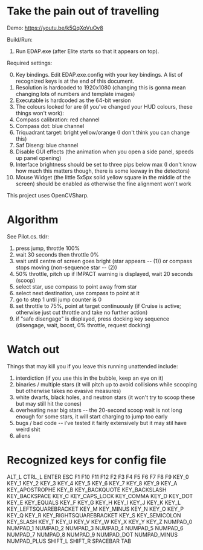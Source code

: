 # Take the pain out of travelling

Demo: https://youtu.be/k5QqXoVuOv8

Build/Run:
1. Run EDAP.exe (after Elite starts so that it appears on top).

Required settings:

0. Key bindings. Edit EDAP.exe.config with your key bindings. A list of recognized keys is at the end of this document. 
1. Resolution is hardcoded to 1920x1080 (changing this is gonna mean changing lots of numbers and template images)
2. Executable is hardcoded as the 64-bit version
3. The colours looked for are (if you've changed your HUD colours, these things won't work):
  1. Compass calibration: red channel
  2. Compass dot: blue channel
  3. Triquadrant target: bright yellow/orange (I don't think you can change this)
  4. Saf Diseng: blue channel
4. Disable GUI effects (the animation when you open a side panel, speeds up panel opening)
5. Interface brightness should be set to three pips below max (I don't know how much this matters though, there is some leeway in the detectors)
6. Mouse Widget (the little 5x5px solid yellow square in the middle of the screen) should be enabled as otherwise the fine alignment won't work

This project uses OpenCVSharp.

# Algorithm

See Pilot.cs. tldr: 

1. press jump, throttle 100%
2. wait 30 seconds then throttle 0%
3. wait until centre of screen goes bright (star appears -- (1)) or compass stops moving (non-sequence star -- (2))
  1. 50% throttle, pitch up if IMPACT warning is displayed, wait 20 seconds (scoop)
  2. select star, use compass to point away from star
4. select next destination, use compass to point at it
5. go to step 1 until jump counter is 0
6. set throttle to 75%, point at target continuously (if Cruise is active; otherwise just cut throttle and take no further action)
7. if "safe disengage" is displayed, press docking key sequence (disengage, wait, boost, 0% throttle, request docking)


# Watch out

Things that may kill you if you leave this running unattended include:

1. interdiction (if you use this in the bubble, keep an eye on it)
2. binaries / multiple stars (it will pitch up to avoid collisions while scooping but otherwise takes no evasive measures)
3. white dwarfs, black holes, and neutron stars (it won't try to scoop these but may still hit the cones)
4. overheating near big stars -- the 20-second scoop wait is not long enough for some stars, it will start charging to jump too early
5. bugs / bad code -- i've tested it fairly extensively but it may stil have weird shit
6. aliens

# Recognized keys for config file

ALT_L
CTRL_L
ENTER
ESC
F1 
F10
F11
F12
F2 
F3 
F4 
F5 
F6 
F7 
F8 
F9 
KEY_0
KEY_1
KEY_2
KEY_3
KEY_4
KEY_5
KEY_6
KEY_7
KEY_8
KEY_9
KEY_A
KEY_APOSTROPHE
KEY_B
KEY_BACKQUOTE
KEY_BACKSLASH
KEY_BACKSPACE
KEY_C
KEY_CAPS_LOCK
KEY_COMMA
KEY_D
KEY_DOT
KEY_E
KEY_EQUALS
KEY_F
KEY_G
KEY_H
KEY_I
KEY_J
KEY_K
KEY_L
KEY_LEFTSQUAREBRACKET
KEY_M
KEY_MINUS
KEY_N
KEY_O
KEY_P
KEY_Q
KEY_R
KEY_RIGHTSQUAREBRACKET
KEY_S
KEY_SEMICOLON
KEY_SLASH
KEY_T
KEY_U
KEY_V
KEY_W
KEY_X
KEY_Y
KEY_Z
NUMPAD_0
NUMPAD_1
NUMPAD_2
NUMPAD_3
NUMPAD_4
NUMPAD_5
NUMPAD_6
NUMPAD_7
NUMPAD_8
NUMPAD_9
NUMPAD_DOT
NUMPAD_MINUS
NUMPAD_PLUS
SHIFT_L
SHIFT_R
SPACEBAR
TAB
